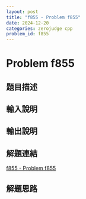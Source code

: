```yaml
---
layout: post
title: "f855 - Problem f855"
date: 2024-12-20
categories: zerojudge cpp
problem_id: f855
---
```


# Problem f855

## 題目描述



## 輸入說明



## 輸出說明



## 解題連結

[f855 - Problem f855](https://zerojudge.tw/ShowProblem?problemid=f855)

## 解題思路

